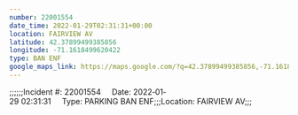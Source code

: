 ```yaml
---
number: 22001554
date_time: 2022-01-29T02:31:31+00:00
location: FAIRVIEW AV
latitude: 42.37899499385856
longitude: -71.1618499620422
type: BAN ENF
google_maps_link: https://maps.google.com/?q=42.37899499385856,-71.1618499620422
---
```


;;;;;;Incident #: 22001554     Date: 2022‐01‐29 02:31:31     Type: PARKING BAN ENF;;;Location: FAIRVIEW AV;;;
